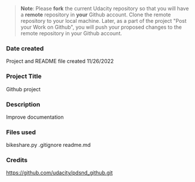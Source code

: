 >**Note**: Please **fork** the current Udacity repository so that you will have a **remote** repository in **your** Github account. Clone the remote repository to your local machine. Later, as a part of the project "Post your Work on Github", you will push your proposed changes to the remote repository in your Github account.

### Date created
Project and README file created 11/26/2022

### Project Title
Github project

### Description
Improve documentation

### Files used
bikeshare.py
.gitignore
readme.md

### Credits
https://github.com/udacity/pdsnd_github.git

